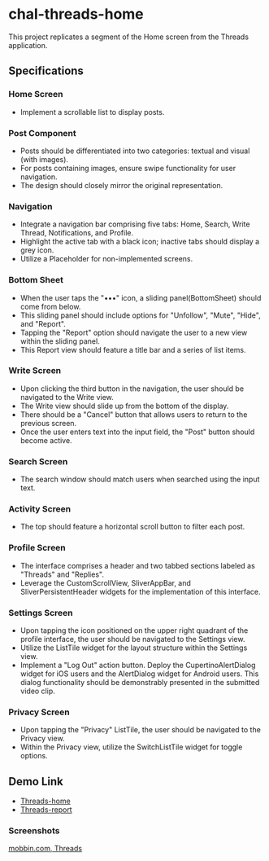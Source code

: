 # chal-threads-home

This project replicates a segment of the Home screen from the Threads application.

## Specifications

### Home Screen

-   Implement a scrollable list to display posts.

### Post Component

-   Posts should be differentiated into two categories: textual and visual (with images).
-   For posts containing images, ensure swipe functionality for user navigation.
-   The design should closely mirror the original representation.

### Navigation

-   Integrate a navigation bar comprising five tabs: Home, Search, Write Thread, Notifications, and Profile.
-   Highlight the active tab with a black icon; inactive tabs should display a grey icon.
-   Utilize a Placeholder for non-implemented screens.

### Bottom Sheet

-   When the user taps the "•••" icon, a sliding panel(BottomSheet) should come from below.
-   This sliding panel should include options for "Unfollow", "Mute", "Hide", and "Report".
-   Tapping the "Report" option should navigate the user to a new view within the sliding panel.
-   This Report view should feature a title bar and a series of list items.

### Write Screen

-   Upon clicking the third button in the navigation, the user should be navigated to the Write view.
-   The Write view should slide up from the bottom of the display.
-   There should be a "Cancel" button that allows users to return to the previous screen.
-   Once the user enters text into the input field, the "Post" button should become active.

### Search Screen

-   The search window should match users when searched using the input text.

### Activity Screen

-   The top should feature a horizontal scroll button to filter each post.

### Profile Screen

-   The interface comprises a header and two tabbed sections labeled as "Threads" and "Replies".
-   Leverage the CustomScrollView, SliverAppBar, and SliverPersistentHeader widgets for the implementation of this interface.

### Settings Screen

-   Upon tapping the icon positioned on the upper right quadrant of the profile interface, the user should be navigated to the Settings view.
-   Utilize the ListTile widget for the layout structure within the Settings view.
-   Implement a "Log Out" action button. Deploy the CupertinoAlertDialog widget for iOS users and the AlertDialog widget for Android users. This dialog functionality should be demonstrably presented in the submitted video clip.

### Privacy Screen

-   Upon tapping the "Privacy" ListTile, the user should be navigated to the Privacy view.
-   Within the Privacy view, utilize the SwitchListTile widget for toggle options.

## Demo Link

-   [Threads-home](https://imgur.com/a/iWzhhGD)
-   [Threads-report](https://imgur.com/a/wGZpwMb)

### Screenshots

[mobbin.com, Threads](https://mobbin.com/apps/threads-ios-610937a2-ec34-468e-b68b-120deb45f742/2ef6dedb-276a-494d-94df-63d1970d479e/flows)
